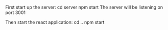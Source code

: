 First start up the server: 
  cd server
  npm start
The server will be listening on port 3001

Then start the react application:
  cd ..
  npm start